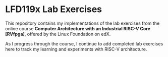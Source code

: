 # LFD119x Lab Exercises

This repository contains my implementations of the lab exercises from the online course **Computer Architecture with an Industrial RISC-V Core [RVfpga]**, offered by the Linux Foundation on edX.  

As I progress through the course, I continue to add completed lab exercises here to track my learning and experiments with RISC-V architecture.
